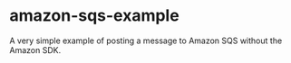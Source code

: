 # amazon-sqs-example
A very simple example of posting a message to Amazon SQS without the Amazon SDK.
